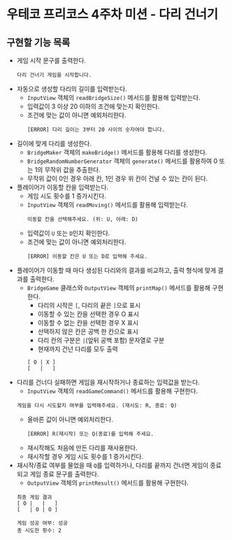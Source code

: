 # 우테코 프리코스 4주차 미션 - 다리 건너기

## 구현할 기능 목록
- 게임 시작 문구를 출력한다.
    ```
    다리 건너기 게임을 시작합니다.
    ```
- 자동으로 생성할 다리의 길이를 입력받는다.
    - `InputView` 객체의 `readBridgeSize()` 메서드를 활용해 입력받는다.
    - 입력값이 3 이상 20 이하의 조건에 맞는지 확인한다.
    - 조건에 맞는 값이 아니면 예외처리한다.
        ```
        [ERROR] 다리 길이는 3부터 20 사이의 숫자여야 합니다.
        ```
- 길이에 맞게 다리를 생성한다.
    - `BridgeMaker` 객체의 `makeBridge()` 메서드를 활용해 다리를 생성한다.
    - `BridgeRandomNumberGenerator` 객체의 `generate()` 메서드를 활용하여 0 또는 1의 무작위 값을 추출한다.
    - 무작위 값이 0인 경우 아래 칸, 1인 경우 위 칸이 건널 수 있는 칸이 된다.
- 플레이어가 이동할 칸을 입력받는다.
    - 게임 시도 횟수를 1 증가시킨다.
    - `InputView` 객체의 `readMoving()` 메서드를 활용해 입력받는다.
        ```
        이동할 칸을 선택해주세요. (위: U, 아래: D)
        ```
    - 입력값이 `U` 또는 `D`인지 확인한다.
    - 조건에 맞는 값이 아니면 예외처리한다.
        ```
        [ERROR] 이동할 칸은 U 또는 D로 입력해 주세요.
        ```
- 플레이어가 이동할 때 마다 생성된 다리와의 결과를 비교하고, 출력 형식에 맞게 결과를 출력한다.
    - `BridgeGame` 클래스와 `OutputView` 객체의 `printMap()` 메서드를 활용해 구현한다.
        - 다리의 시작은 `[`, 다리의 끝은 `]`으로 표시
        - 이동할 수 있는 칸을 선택한 경우 O 표시
        - 이동할 수 없는 칸을 선택한 경우 X 표시
        - 선택하지 않은 칸은 공백 한 칸으로 표시
        - 다리 칸의 구분은 `|`(앞뒤 공백 포함) 문자열로 구분
        - 현재까지 건넌 다리를 모두 출력
        ```
        [ O | X ]
        [   |   ]
        ```
- 다리를 건너다 실패하면 게임을 재시작하거나 종료하는 입력값을 받는다.
    - `InputView` 객체의 `readGameCommand()` 메서드를 활용해 구현한다.
    ```
    게임을 다시 시도할지 여부를 입력해주세요. (재시도: R, 종료: Q)
    ```
    - 올바른 값이 아니면 예외처리한다.
        ```
        [ERROR] R(재시작) 또는 Q(종료)를 입력해 주세요.
        ```
    - 재시작해도 처음에 만든 다리를 재사용한다.
    - 재시작할 경우 게임 시도 횟수를 1 증가시킨다.
- 재시작/종료 여부를 물었을 때 `Q`를 입력하거나, 다리를 끝까지 건너면 게임이 종료되고 게임 종료 문구를 출력한다.
    - `OutputView` 객체의 `printResult()` 메서드를 활용해 구현한다.
    ```
    최종 게임 결과
    [ O |   |   ]
    [   | O | O ]

    게임 성공 여부: 성공
    총 시도한 횟수: 2
    ```